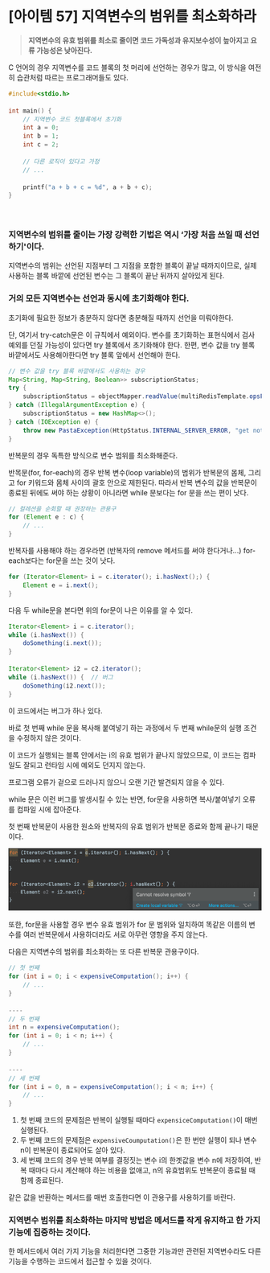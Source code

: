 # [아이템 57] 지역변수의 범위를 최소화하라

> **지역변수의 유효 범위를 최소로 줄이면 코드 가독성과 유지보수성이 높아지고 요류 가능성은 낮아진다.**
>

C 언어의 경우 지역변수를 코드 블록의 첫 머리에 선언하는 경우가 많고, 이 방식을 여전히 습관처럼 따르는 프로그래머들도 있다.

```c
#include<stdio.h>

int main() {
	// 지역변수 코드 첫블록에서 초기화
	int a = 0;
	int b = 1;
	int c = 2;

	// 다른 로직이 있다고 가정
	// ...

	printf("a + b + c = %d", a + b + c);
}

	
```

### 지역변수의 범위를 줄이는 가장 강력한 기법은 역시 ‘**가장 처음 쓰일 때 선언하기**'이다.

지역변수의 범위는 선언된 지점부터 그 지점을 포함한 블록이 끝날 때까지이므로, 실제 사용하는 블록 바깥에 선언된 변수는 그 블록이 끝난 뒤까지 살아있게 된다.

### **거의 모든 지역변수는 선언과 동시에 초기화**해야 한다.

초기화에 필요한 정보가 충분하지 않다면 충분해질 때까지 선언을 미뤄야한다.

단, 여기서 try-catch문은 이 규칙에서 예외이다. 변수를 초기화하는 표현식에서 검사 예외를 던질 가능성이 있다면 try 블록에서 초기화해야 한다. 한편, 변수 값을 try 블록 바깥에서도 사용해야한다면 try 블록 앞에서 선언해야 한다.

```java
// 변수 값을 try 블록 바깥에서도 사용하는 경우
Map<String, Map<String, Boolean>> subscriptionStatus;
try {
	subscriptionStatus = objectMapper.readValue(multiRedisTemplate.opsForRead().hget(NOTICE_SUBSCRIPTION.createKey(serviceId), userId), Map.class);
} catch (IllegalArgumentException e) {
	subscriptionStatus = new HashMap<>();
} catch (IOException e) {
	throw new PastaException(HttpStatus.INTERNAL_SERVER_ERROR, "get notice subscription convert error", e);
}
```

반복문의 경우 독특한 방식으로 변수 범위를 최소화해준다.

반목문(for, for-each)의 경우 반복 변수(loop variable)의 범위가 반복문의 몸체, 그리고 for 키워드와 몸체 사이의 괄호 안으로 제한된다. 따라서 반복 변수의 값을 반복문이 종료된 뒤에도 써야 하는 상황이 아니라면 while 문보다는 for 문을 쓰는 편이 낫다.

```java
// 컬레션을 순회할 때 권장하는 관용구
for (Element e : c) {
	// ...
}
```

반복자를 사용해야 하는 경우라면 (반복자의 remove 메서드를 써야 한다거나...) for-each보다는 for문을 쓰는 것이 낫다.

```java
for (Iterator<Element> i = c.iterator(); i.hasNext();) {
	Element e = i.next();
}
```

다음 두 while문을 본다면 위의 for문이 나은 이유를 알 수 있다.

```java
Iterator<Element> i = c.iterator();
while (i.hasNext()) {
	doSomething(i.next());
}

Iterator<Element> i2 = c2.iterator();
while (i.hasNext()) {  // 버그
	doSomething(i2.next());
}
```

이 코드에서는 버그가 하나 있다.

바로 첫 번째 while 문을 복사해 붙여넣기 하는 과정에서 두 번째 while문의 실행 조건을 수정하지 않은 것이다.

이 코드가 실행되는 블록 안에서는 i의 유효 범위가 끝나지 않았으므로, 이 코드는 컴파일도 잘되고 런타임 시에 예외도 던지지 않는다.

프로그램 오류가 겉으로 드러나지 않으니 오랜 기간 발견되지 않을 수 있다.

while 문은 이런 버그를 발생시킬 수 있는 반면, for문을 사용하면 복사/붙여넣기 오류를 컴파일 시에 잡아준다.

첫 번째 반복문이 사용한 원소와 반복자의 유효 범위가 반복문 종료와 함께 끝나기 때문이다.

![for](img/item57.png)

또한, for문을 사용할 경우 변수 유효 범위가 for 문 범위와 일치하여 똑같은 이름의 변수를 여러 반복문에서 사용하더라도 서로 아무런 영향을 주지 않는다.

다음은 지역변수의 범위를 최소화하는 또 다른 반복문 관용구이다.

```java
// 첫 번째
for (int i = 0; i < expensiveComputation(); i++) {
	// ...
}

----
// 두 번째
int n = expensiveComputation();
for (int i = 0; i < n; i++) {
	// ...
}

----
// 세 번째
for (int i = 0, n = expensiveComputation(); i < n; i++) {
	// ...
}
```

1. 첫 번째 코드의 문제점은 반복이 실행될 때마다 `expensiceComputation()`이 매번 실행된다.
2. 두 번째 코드의 문제점은 `expensiveCoumputation()`은 한 번만 실행이 되나 변수 n이 반복문이 종료되어도 살아 있다.
3. 세 번째 코드의 경우 반복 여부를 결정짓는 변수 i의 한곗값을 변수 n에 저장하여, 반복 때마다 다시 계산해야 하는 비용을 없애고, n의 유효범위도 반복문이 종료될 때 함께 종료된다.

같은 값을 반환하는 메서드를 매번 호출한다면 이 관용구를 사용하기를 바란다.

### 지역변수 범위를 최소화하는 마지막 방법은 **메서드를 작게 유지하고 한 가지 기능에 집중하는 것**이다.

한 메서드에서 여러 가지 기능을 처리한다면 그중한 기능과만 관련된 지역변수라도 다른 기능을 수행하는 코드에서 접근할 수 있을 것이다.
